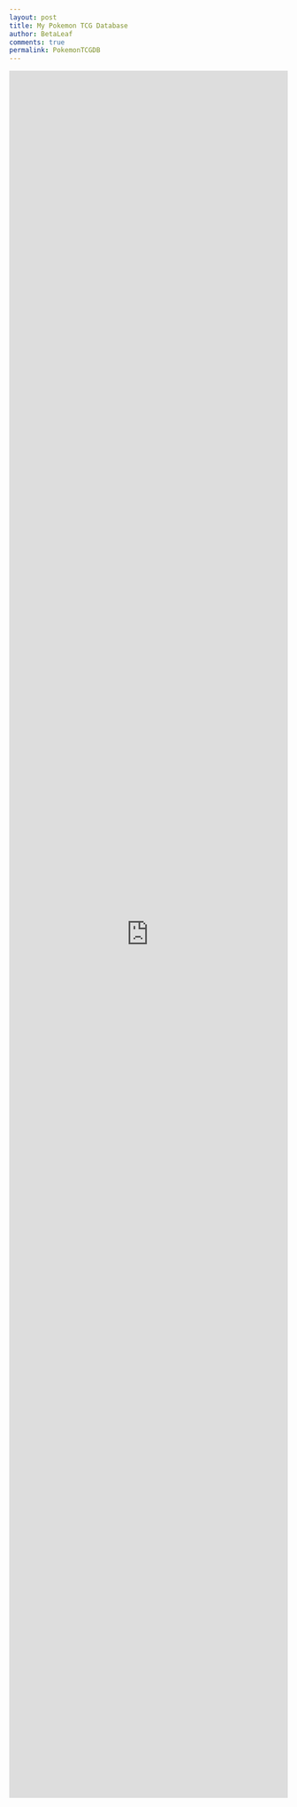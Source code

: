 ```yaml
---
layout: post
title: My Pokemon TCG Database
author: BetaLeaf
comments: true
permalink: PokemonTCGDB
---
```

<iframe width="100%" height="80%" frameborder="0" scrolling="yes" src="https://onedrive.live.com/embed?cid=AC6D5603E28A7989&resid=AC6D5603E28A7989%21581817&authkey=ADYrY7Ny4v-eXLY&em=2&wdHideGridlines=True&wdHideHeaders=True&wdDownloadButton=True"></iframe>
